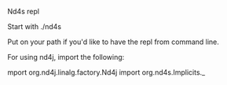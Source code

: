 Nd4s repl

Start with ./nd4s

Put on your path if you'd like to have the repl from command line.


For using nd4j, import the following:

mport org.nd4j.linalg.factory.Nd4j
import org.nd4s.Implicits._



